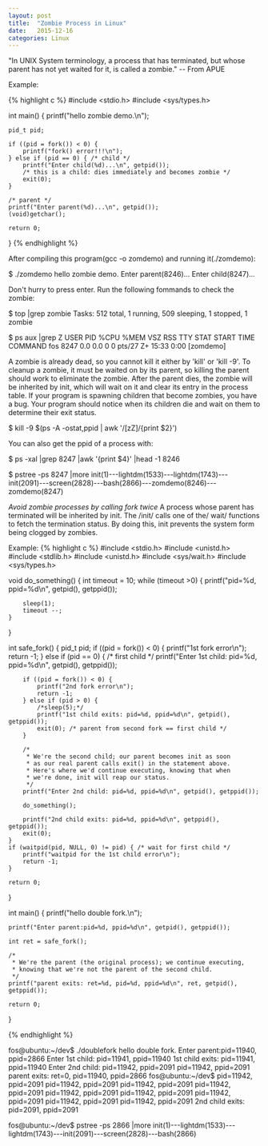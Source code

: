 ```yaml
---
layout: post
title:  "Zombie Process in Linux"
date:   2015-12-16
categories: Linux
---
```

"In UNIX System terminology, a process that has terminated, but whose parent has not yet waited for it, is called a zombie." -- From APUE

Example:

{% highlight c %}
#include <stdio.h>
#include <sys/types.h>

int main()
{
    printf("hello zombie demo.\n");

    pid_t pid;

    if ((pid = fork()) < 0) {
        printf("fork() error!!!\n");
    } else if (pid == 0) { /* child */
        printf("Enter child(%d)...\n", getpid()); 
        /* this is a child: dies immediately and becomes zombie */
        exit(0);
    } 

    /* parent */
    printf("Enter parent(%d)...\n", getpid());
    (void)getchar();

    return 0;
}
{% endhighlight %}

After compiling this program(gcc -o zomdemo) and running it(./zomdemo):

$ ./zomdemo
hello zombie demo.
Enter parent(8246)...
Enter child(8247)...

Don't hurry to press enter. Run the following fommands to check the zombie:

$ top |grep zombie
Tasks: 512 total,   1 running, 509 sleeping,   1 stopped,   1 zombie

$ ps aux |grep Z
USER        PID %CPU %MEM    VSZ   RSS TTY      STAT START   TIME COMMAND
fos        8247  0.0  0.0      0     0 pts/27   Z+   15:33   0:00 [zomdemo] <defunct>


A zombie is already dead, so you cannot kill it either by 'kill' or 'kill -9'. To cleanup a zombie, it must be waited on by its parent, so killing the parent should work to eliminate the zombie. After the parent dies, the zombie will be inherited by init, which will wait on it and clear its entry in the process table. If your program is spawning children that become zombies, you have a bug. Your program should notice when its children die and wait on them to determine their exit status.

$ kill -9 $(ps -A -ostat,ppid | awk '/[zZ]/{print $2}')


You can also get the ppid of a process with:

$ ps -xal |grep 8247 |awk '{print $4}' |head -1
8246

$ pstree -ps 8247 |more
init(1)---lightdm(1533)---lightdm(1743)---init(2091)---screen(2828)---bash(2866)---zomdemo(8246)---zomdemo(8247)


*Avoid zombie processes by calling fork twice*
A process whose parent has terminated will be inherited by init. The /init/ calls one of the/ wait/ functions to fetch the termination status. By doing this, init prevents the system form being clogged by zombies.

Example:
{% highlight c %}
#include <stdio.h>
#include <unistd.h>
#include <stdlib.h>
#include <unistd.h>
#include <sys/wait.h>
#include <sys/types.h>

void do_something()
{
    int timeout = 10;
    while (timeout >0) {
        printf("pid=%d, ppid=%d\n", getpid(), getppid());

        sleep(1);
        timeout --;
    }
}


int safe_fork()
{
    pid_t pid;
    if ((pid = fork()) < 0) {
        printf("1st fork error\n");
        return -1;
    } else if (pid == 0) { /* first child */
        printf("Enter 1st child: pid=%d, ppid=%d\n", getpid(), getppid());

        if ((pid = fork()) < 0) {
            printf("2nd fork error\n");
            return -1;
        } else if (pid > 0) {
            /*sleep(5);*/
            printf("1st child exits: pid=%d, ppid=%d\n", getpid(), getppid());
            exit(0); /* parent from second fork == first child */
        }

        /*
         * We're the second child; our parent becomes init as soon
         * as our real parent calls exit() in the statement above.
         * Here's where we'd continue executing, knowing that when
         * we're done, init will reap our status.
         */
        printf("Enter 2nd child: pid=%d, ppid=%d\n", getpid(), getppid());

        do_something();

        printf("2nd child exits: pid=%d, ppid=%d\n", getppid(), getppid());        
        exit(0);
    }
    if (waitpid(pid, NULL, 0) != pid) { /* wait for first child */
        printf("waitpid for the 1st child error\n");
        return -1;
    }

    return 0;
}

int main()
{
    printf("hello double fork.\n");

    printf("Enter parent:pid=%d, ppid=%d\n", getpid(), getppid());

    int ret = safe_fork();

    /*
     * We're the parent (the original process); we continue executing,
     * knowing that we're not the parent of the second child.
     */
    printf("parent exits: ret=%d, pid=%d, ppid=%d\n", ret, getpid(), getppid());
    
    return 0;
}

{% endhighlight %}


fos@ubuntu:~/dev$ ./doublefork
hello double fork.
Enter parent:pid=11940, ppid=2866
Enter 1st child: pid=11941, ppid=11940
1st child exits: pid=11941, ppid=11940
Enter 2nd child: pid=11942, ppid=2091
pid=11942, ppid=2091
parent exits: ret=0, pid=11940, ppid=2866
fos@ubuntu:~/dev$ pid=11942, ppid=2091
pid=11942, ppid=2091
pid=11942, ppid=2091
pid=11942, ppid=2091
pid=11942, ppid=2091
pid=11942, ppid=2091
pid=11942, ppid=2091
pid=11942, ppid=2091
pid=11942, ppid=2091
2nd child exits: pid=2091, ppid=2091

fos@ubuntu:~/dev$ pstree -ps 2866 |more
init(1)---lightdm(1533)---lightdm(1743)---init(2091)---screen(2828)---bash(2866)
